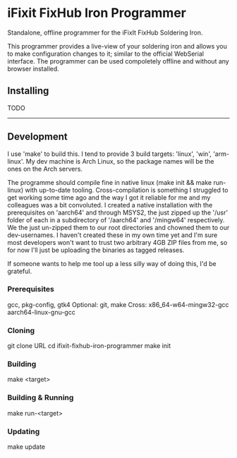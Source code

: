 #  iFixit FixHub Iron Programmer
Standalone, offline programmer for the iFixIt FixHub Soldering Iron.

This programmer provides a live-view of your soldering iron and allows you to make configuration changes to it; similar to the official WebSerial interface.   The programmer can be used compoletely offline and without any browser installed.

##  Installing

TODO

---

##  Development
I use 'make' to build this.  I tend to provide 3 build targets:  'linux', 'win', 'arm-linux'.  My dev machine is Arch Linux, so the package names will be the ones on the Arch servers.

The programme should compile fine in native linux (make init && make run-linux) with up-to-date tooling.  Cross-compilation is something I struggled to get working some time ago and the way I got it reliable for me and my colleagues was a bit convoluted.  I created a native installation with the prerequisites on 'aarch64' and through MSYS2, the just zipped up the '/usr' folder of each in a subdirectory of '/aarch64' and '/mingw64' respectively.  We the just un-zipped them to our root directories and chowned them to our dev-usernames.  I haven't created these in my own time yet and I'm sure most developers won't want to trust two arbitrary 4GB ZIP files from me, so for now I'll just be uploading the binaries as tagged releases.

If someone wants to help me tool up a less silly way of doing this, I'd be grateful.

###  Prerequisites
gcc, pkg-config, gtk4
Optional:  git, make
Cross:  x86_64-w64-mingw32-gcc aarch64-linux-gnu-gcc

###  Cloning
git clone URL
cd ifixit-fixhub-iron-programmer
make init

###  Building
make \<target\>

###  Building & Running
make run-\<target\>

###  Updating
make update
